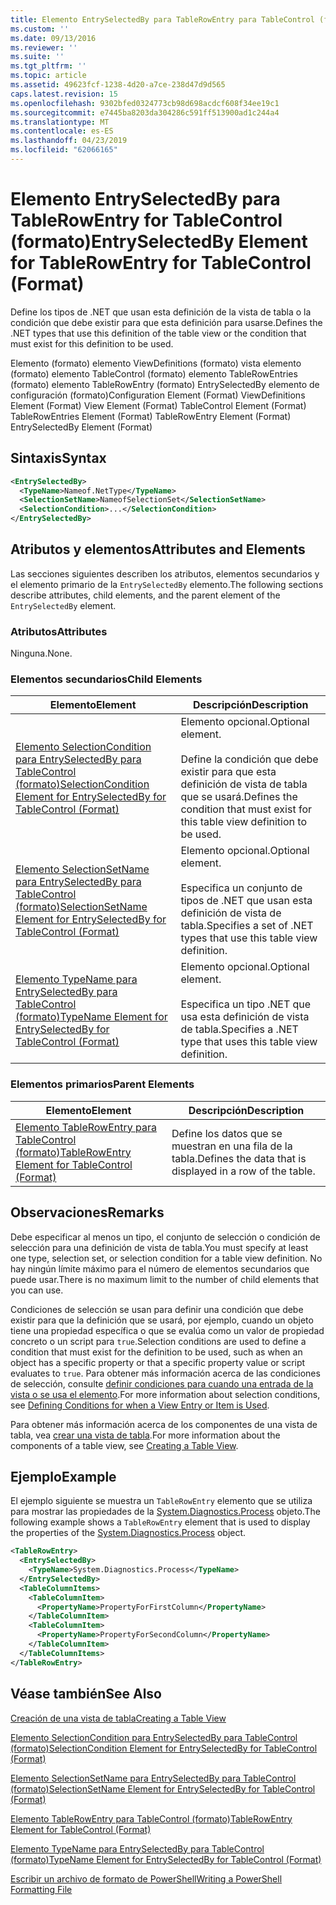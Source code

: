 ```yaml
---
title: Elemento EntrySelectedBy para TableRowEntry para TableControl (formato) | Microsoft Docs
ms.custom: ''
ms.date: 09/13/2016
ms.reviewer: ''
ms.suite: ''
ms.tgt_pltfrm: ''
ms.topic: article
ms.assetid: 49623fcf-1238-4d20-a7ce-238d47d9d565
caps.latest.revision: 15
ms.openlocfilehash: 9302bfed0324773cb98d698acdcf608f34ee19c1
ms.sourcegitcommit: e7445ba8203da304286c591ff513900ad1c244a4
ms.translationtype: MT
ms.contentlocale: es-ES
ms.lasthandoff: 04/23/2019
ms.locfileid: "62066165"
---
```

# <a name="entryselectedby-element-for-tablerowentry--for-tablecontrol-format"></a><span data-ttu-id="a5d62-102">Elemento EntrySelectedBy para TableRowEntry for TableControl (formato)</span><span class="sxs-lookup"><span data-stu-id="a5d62-102">EntrySelectedBy Element for TableRowEntry  for TableControl (Format)</span></span>

<span data-ttu-id="a5d62-103">Define los tipos de .NET que usan esta definición de la vista de tabla o la condición que debe existir para que esta definición para usarse.</span><span class="sxs-lookup"><span data-stu-id="a5d62-103">Defines the .NET types that use this definition of the table view or the condition that must exist for this definition to be used.</span></span>

<span data-ttu-id="a5d62-104">Elemento (formato) elemento ViewDefinitions (formato) vista elemento (formato) elemento TableControl (formato) elemento TableRowEntries (formato) elemento TableRowEntry (formato) EntrySelectedBy elemento de configuración (formato)</span><span class="sxs-lookup"><span data-stu-id="a5d62-104">Configuration Element (Format) ViewDefinitions Element (Format) View Element (Format) TableControl Element (Format) TableRowEntries Element (Format) TableRowEntry Element (Format) EntrySelectedBy Element (Format)</span></span>

## <a name="syntax"></a><span data-ttu-id="a5d62-105">Sintaxis</span><span class="sxs-lookup"><span data-stu-id="a5d62-105">Syntax</span></span>

```xml
<EntrySelectedBy>
  <TypeName>Nameof.NetType</TypeName>
  <SelectionSetName>NameofSelectionSet</SelectionSetName>
  <SelectionCondition>...</SelectionCondition>
</EntrySelectedBy>
```

## <a name="attributes-and-elements"></a><span data-ttu-id="a5d62-106">Atributos y elementos</span><span class="sxs-lookup"><span data-stu-id="a5d62-106">Attributes and Elements</span></span>

<span data-ttu-id="a5d62-107">Las secciones siguientes describen los atributos, elementos secundarios y el elemento primario de la `EntrySelectedBy` elemento.</span><span class="sxs-lookup"><span data-stu-id="a5d62-107">The following sections describe attributes, child elements, and the parent element of the `EntrySelectedBy` element.</span></span>

### <a name="attributes"></a><span data-ttu-id="a5d62-108">Atributos</span><span class="sxs-lookup"><span data-stu-id="a5d62-108">Attributes</span></span>

<span data-ttu-id="a5d62-109">Ninguna.</span><span class="sxs-lookup"><span data-stu-id="a5d62-109">None.</span></span>

### <a name="child-elements"></a><span data-ttu-id="a5d62-110">Elementos secundarios</span><span class="sxs-lookup"><span data-stu-id="a5d62-110">Child Elements</span></span>

|<span data-ttu-id="a5d62-111">Elemento</span><span class="sxs-lookup"><span data-stu-id="a5d62-111">Element</span></span>|<span data-ttu-id="a5d62-112">Descripción</span><span class="sxs-lookup"><span data-stu-id="a5d62-112">Description</span></span>|
|-------------|-----------------|
|[<span data-ttu-id="a5d62-113">Elemento SelectionCondition para EntrySelectedBy para TableControl (formato)</span><span class="sxs-lookup"><span data-stu-id="a5d62-113">SelectionCondition Element for EntrySelectedBy for TableControl (Format)</span></span>](./selectioncondition-element-for-entryselectedby-for-tablecontrol-format.md)|<span data-ttu-id="a5d62-114">Elemento opcional.</span><span class="sxs-lookup"><span data-stu-id="a5d62-114">Optional element.</span></span><br /><br /> <span data-ttu-id="a5d62-115">Define la condición que debe existir para que esta definición de vista de tabla que se usará.</span><span class="sxs-lookup"><span data-stu-id="a5d62-115">Defines the condition that must exist for this table view definition to be used.</span></span>|
|[<span data-ttu-id="a5d62-116">Elemento SelectionSetName para EntrySelectedBy para TableControl (formato)</span><span class="sxs-lookup"><span data-stu-id="a5d62-116">SelectionSetName Element for EntrySelectedBy for TableControl (Format)</span></span>](./selectionsetname-element-for-entryselectedby-for-tablecontrol-format.md)|<span data-ttu-id="a5d62-117">Elemento opcional.</span><span class="sxs-lookup"><span data-stu-id="a5d62-117">Optional element.</span></span><br /><br /> <span data-ttu-id="a5d62-118">Especifica un conjunto de tipos de .NET que usan esta definición de vista de tabla.</span><span class="sxs-lookup"><span data-stu-id="a5d62-118">Specifies a set of .NET types that use this table view definition.</span></span>|
|[<span data-ttu-id="a5d62-119">Elemento TypeName para EntrySelectedBy para TableControl (formato)</span><span class="sxs-lookup"><span data-stu-id="a5d62-119">TypeName Element for EntrySelectedBy for TableControl (Format)</span></span>](./typename-element-for-entryselectedby-for-tablecontrol-format.md)|<span data-ttu-id="a5d62-120">Elemento opcional.</span><span class="sxs-lookup"><span data-stu-id="a5d62-120">Optional element.</span></span><br /><br /> <span data-ttu-id="a5d62-121">Especifica un tipo .NET que usa esta definición de vista de tabla.</span><span class="sxs-lookup"><span data-stu-id="a5d62-121">Specifies a .NET type that uses this table view definition.</span></span>|

### <a name="parent-elements"></a><span data-ttu-id="a5d62-122">Elementos primarios</span><span class="sxs-lookup"><span data-stu-id="a5d62-122">Parent Elements</span></span>

|<span data-ttu-id="a5d62-123">Elemento</span><span class="sxs-lookup"><span data-stu-id="a5d62-123">Element</span></span>|<span data-ttu-id="a5d62-124">Descripción</span><span class="sxs-lookup"><span data-stu-id="a5d62-124">Description</span></span>|
|-------------|-----------------|
|[<span data-ttu-id="a5d62-125">Elemento TableRowEntry para TableControl (formato)</span><span class="sxs-lookup"><span data-stu-id="a5d62-125">TableRowEntry Element for TableControl (Format)</span></span>](./tablerowentry-element-for-tablerowentries-for-tablecontrol-format.md)|<span data-ttu-id="a5d62-126">Define los datos que se muestran en una fila de la tabla.</span><span class="sxs-lookup"><span data-stu-id="a5d62-126">Defines the data that is displayed in a row of the table.</span></span>|

## <a name="remarks"></a><span data-ttu-id="a5d62-127">Observaciones</span><span class="sxs-lookup"><span data-stu-id="a5d62-127">Remarks</span></span>

<span data-ttu-id="a5d62-128">Debe especificar al menos un tipo, el conjunto de selección o condición de selección para una definición de vista de tabla.</span><span class="sxs-lookup"><span data-stu-id="a5d62-128">You must specify at least one type, selection set, or selection condition for a table view definition.</span></span> <span data-ttu-id="a5d62-129">No hay ningún límite máximo para el número de elementos secundarios que puede usar.</span><span class="sxs-lookup"><span data-stu-id="a5d62-129">There is no maximum limit to the number of child elements that you can use.</span></span>

<span data-ttu-id="a5d62-130">Condiciones de selección se usan para definir una condición que debe existir para que la definición que se usará, por ejemplo, cuando un objeto tiene una propiedad específica o que se evalúa como un valor de propiedad concreto o un script para `true`.</span><span class="sxs-lookup"><span data-stu-id="a5d62-130">Selection conditions are used to define a condition that must exist for the definition to be used, such as when an object has a specific property or that a specific property value or script evaluates to `true`.</span></span> <span data-ttu-id="a5d62-131">Para obtener más información acerca de las condiciones de selección, consulte [definir condiciones para cuando una entrada de la vista o se usa el elemento](./defining-conditions-for-displaying-data.md).</span><span class="sxs-lookup"><span data-stu-id="a5d62-131">For more information about selection conditions, see [Defining Conditions for when a View Entry or Item is Used](./defining-conditions-for-displaying-data.md).</span></span>

<span data-ttu-id="a5d62-132">Para obtener más información acerca de los componentes de una vista de tabla, vea [crear una vista de tabla](./creating-a-table-view.md).</span><span class="sxs-lookup"><span data-stu-id="a5d62-132">For more information about the components of a table view, see [Creating a Table View](./creating-a-table-view.md).</span></span>

## <a name="example"></a><span data-ttu-id="a5d62-133">Ejemplo</span><span class="sxs-lookup"><span data-stu-id="a5d62-133">Example</span></span>

<span data-ttu-id="a5d62-134">El ejemplo siguiente se muestra un `TableRowEntry` elemento que se utiliza para mostrar las propiedades de la [System.Diagnostics.Process](/dotnet/api/System.Diagnostics.Process) objeto.</span><span class="sxs-lookup"><span data-stu-id="a5d62-134">The following example shows a `TableRowEntry` element that is used to display the properties of the [System.Diagnostics.Process](/dotnet/api/System.Diagnostics.Process) object.</span></span>

```xml
<TableRowEntry>
  <EntrySelectedBy>
    <TypeName>System.Diagnostics.Process</TypeName>
  </EntrySelectedBy>
  <TableColumnItems>
    <TableColumnItem>
      <PropertyName>PropertyForFirstColumn</PropertyName>
    </TableColumnItem>
    <TableColumnItem>
      <PropertyName>PropertyForSecondColumn</PropertyName>
    </TableColumnItem>
  </TableColumnItems>
</TableRowEntry>
```

## <a name="see-also"></a><span data-ttu-id="a5d62-135">Véase también</span><span class="sxs-lookup"><span data-stu-id="a5d62-135">See Also</span></span>

[<span data-ttu-id="a5d62-136">Creación de una vista de tabla</span><span class="sxs-lookup"><span data-stu-id="a5d62-136">Creating a Table View</span></span>](./creating-a-table-view.md)

[<span data-ttu-id="a5d62-137">Elemento SelectionCondition para EntrySelectedBy para TableControl (formato)</span><span class="sxs-lookup"><span data-stu-id="a5d62-137">SelectionCondition Element for EntrySelectedBy for TableControl (Format)</span></span>](./selectioncondition-element-for-entryselectedby-for-tablecontrol-format.md)

[<span data-ttu-id="a5d62-138">Elemento SelectionSetName para EntrySelectedBy para TableControl (formato)</span><span class="sxs-lookup"><span data-stu-id="a5d62-138">SelectionSetName Element for EntrySelectedBy for TableControl (Format)</span></span>](./selectionsetname-element-for-entryselectedby-for-tablecontrol-format.md)

[<span data-ttu-id="a5d62-139">Elemento TableRowEntry para TableControl (formato)</span><span class="sxs-lookup"><span data-stu-id="a5d62-139">TableRowEntry Element for TableControl (Format)</span></span>](./tablerowentry-element-for-tablerowentries-for-tablecontrol-format.md)

[<span data-ttu-id="a5d62-140">Elemento TypeName para EntrySelectedBy para TableControl (formato)</span><span class="sxs-lookup"><span data-stu-id="a5d62-140">TypeName Element for EntrySelectedBy for TableControl (Format)</span></span>](./typename-element-for-entryselectedby-for-tablecontrol-format.md)

[<span data-ttu-id="a5d62-141">Escribir un archivo de formato de PowerShell</span><span class="sxs-lookup"><span data-stu-id="a5d62-141">Writing a PowerShell Formatting File</span></span>](./writing-a-powershell-formatting-file.md)
